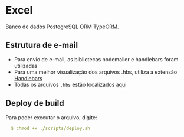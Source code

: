 # Excel

Banco de dados PostegreSQL
ORM TypeORM.

## Estrutura de e-mail

- Para envio de e-mail, as bibliotecas nodemailer e handlebars foram utilizadas
- Para uma melhor visualização dos arquivos .hbs, utiliza a extensão [Handlebars](https://marketplace.visualstudio.com/items?itemName=andrejunges.Handlebars)
- Todas os arquivos ```.hbs``` estão localizados [aqui](./src/shared/container/providers/mail-provider/views/)

## Deploy de build

Para poder executar o arquivo, digite:

```yml
  $ chmod +x ./scripts/deploy.sh
```
